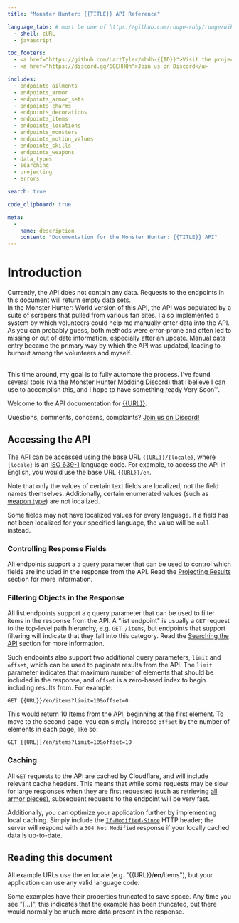 ```yaml
---
title: "Monster Hunter: {{TITLE}} API Reference"

language_tabs: # must be one of https://github.com/rouge-ruby/rouge/wiki/List-of-supported-languages-and-lexers
  - shell: cURL
  - javascript

toc_footers:
  - <a href="https://github.com/LartTyler/mhdb-{{ID}}">Visit the project on Github</a>
  - <a href="https://discord.gg/6GEHHQh">Join us on Discord</a>

includes:
  - endpoints_ailments
  - endpoints_armor
  - endpoints_armor_sets
  - endpoints_charms
  - endpoints_decorations
  - endpoints_items
  - endpoints_locations
  - endpoints_monsters
  - endpoints_motion_values
  - endpoints_skills
  - endpoints_weapons
  - data_types
  - searching
  - projecting
  - errors

search: true

code_clipboard: true

meta:
  -
    name: description
    content: "Documentation for the Monster Hunter: {{TITLE}} API"
---
```


# Introduction
<aside class="warning">
  Currently, the API does not contain any data. Requests to the endpoints in this document will return empty data sets.
</aside>

<aside class="notice">
  In the Monster Hunter: World version of this API, the API was populated by a suite of scrapers that pulled from
  various fan sites. I also implemented a system by which volunteers could help me manually enter data into the API. As
  you can probably guess, both methods were error-prone and often led to missing or out of date information, especially
  after an update. Manual data entry became the primary way by which the API was updated, leading to burnout among the
  volunteers and myself.<br><br>

  This time around, my goal is to fully automate the process. I've found several tools (via the
  <a href="https://discord.gg/gJwMdhK">Monster Hunter Modding Discord</a>) that I believe I can use to accomplish this,
  and I hope to have something ready Very Soon™.
</aside>

Welcome to the API documentation for [{{URL}}]({{URL}}).

Questions, comments, concerns, complaints? [Join us on Discord!](https://discord.gg/6GEHHQh)

## Accessing the API
The API can be accessed using the base URL `{{URL}}/{locale}`, where `{locale}` is an
[ISO 639-1](https://en.wikipedia.org/wiki/ISO_639-1) language code. For example, to access the API in English, you would
use the base URL `{{URL}}/en`.

Note that only the values of certain text fields are localized, not the field names themselves. Additionally, certain
enumerated values (such as [weapon type](#weaponkind)) are not localized.

Some fields may not have localized values for every language. If a field has not been localized for your specified
language, the value will be `null` instead.

### Controlling Response Fields
All endpoints support a `p` query parameter that can be used to control which fields are included in the response
from the API. Read the [Projecting Results](#projecting-results) section for more information.

### Filtering Objects in the Response
All list endpoints support a `q` query parameter that can be used to filter items in the response from the API. A
"list endpoint" is usually a `GET` request to the top-level path hierarchy, e.g. `GET /items`, but endpoints that
support filtering will indicate that they fall into this category. Read the [Searching the API](#searching-the-api)
section for more information.

Such endpoints also support two additional query parameters, `limit` and `offset`, which can be used to paginate
results from the API. The `limit` parameter indicates that maximum number of elements that should be included in the
response, and `offset` is a zero-based index to begin including results from. For example:

`GET {{URL}}/en/items?limit=10&offset=0`

This would return 10 [Items](#items) from the API, beginning at the first element. To move to the second page, you can
simply increase `offset` by the number of elements in each page, like so:

`GET {{URL}}/en/items?limit=10&offset=10`

### Caching
All `GET` requests to the API are cached by Cloudflare, and will include relevant cache headers. This means that while
some requests may be slow for large responses when they are first requested (such as retrieving
[all armor pieces](#list-all-armor)), subsequent requests to the endpoint will be very fast.

Additionally, you can optimize your application further by implementing local caching. Simply include the
[`If-Modified-Since`](https://developer.mozilla.org/en-US/docs/Web/HTTP/Headers/If-Modified-Since) HTTP header; the
server will respond with a `304 Not Modified` response if your locally cached data is up-to-date.

## Reading this document
All example URLs use the `en` locale (e.g. "{{URL}}/**en**/items"), but your application can use any valid language code.

Some examples have their properties truncated to save space. Any time you see "[...]", this indicates that the example
has been truncated, but there would normally be much more data present in the response.
